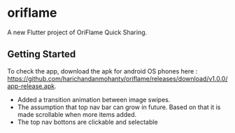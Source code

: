 # oriflame

A new Flutter project of OriFlame Quick Sharing.

## Getting Started

To check the app, download the apk for android OS phones here : https://github.com/harichandanmohanty/oriflame/releases/download/v1.0.0/app-release.apk.

- Added a transition animation between image swipes.
- The assumption that top nav bar can grow in future. Based on that it is made scrollable when more items added.
- The top nav bottons are clickable and selectable
